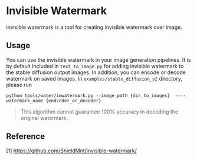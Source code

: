 # Invisible Watermark

invisible watermark is a tool for creating invisible watermark over image.

## Usage

You can use the invisible watermark in your image generation pipelines. It is by default included in `text_to_image.py`
for adding invisible watermark to the stable diffusion output images. In addition, you can encode or decode watermark on saved images.
In `examples/stable_diffusion_v2` directory, please run

```
python tools/water/imwatermark.py --image_path {dir_to_images}  ----watermark_name {endcoder_or_decoder}
```

> This algorithm cannot guarantee 100% accuracy in decoding the original watermark.



## Reference

[1] https://github.com/ShieldMnt/invisible-watermark/

